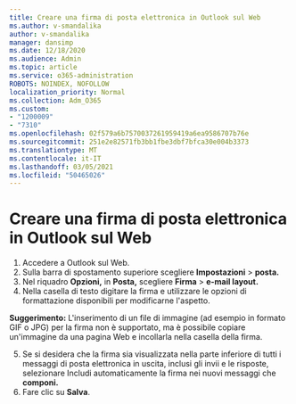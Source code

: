 ```yaml
---
title: Creare una firma di posta elettronica in Outlook sul Web
ms.author: v-smandalika
author: v-smandalika
manager: dansimp
ms.date: 12/18/2020
ms.audience: Admin
ms.topic: article
ms.service: o365-administration
ROBOTS: NOINDEX, NOFOLLOW
localization_priority: Normal
ms.collection: Adm_O365
ms.custom:
- "1200009"
- "7310"
ms.openlocfilehash: 02f579a6b7570037261959419a6ea9586707b76e
ms.sourcegitcommit: 251e2e82571fb3bb1fbe3dbf7bfca30e004b3373
ms.translationtype: MT
ms.contentlocale: it-IT
ms.lasthandoff: 03/05/2021
ms.locfileid: "50465026"
---
```

# <a name="create-an-email-signature-in-outlook-on-the-web"></a>Creare una firma di posta elettronica in Outlook sul Web

1. Accedere a Outlook sul Web.
2. Sulla barra di spostamento superiore scegliere **Impostazioni**  >  **posta.**
3. Nel riquadro **Opzioni,** in **Posta,** scegliere **Firma**  >  **e-mail layout.**
4. Nella casella di testo digitare la firma e utilizzare le opzioni di formattazione disponibili per modificarne l'aspetto.

**Suggerimento:** L'inserimento di un file di immagine (ad esempio in formato GIF o JPG) per la firma non è supportato, ma è possibile copiare un'immagine da una pagina Web e incollarla nella casella della firma.

5. Se si desidera che la firma sia visualizzata nella parte inferiore di tutti i messaggi di posta elettronica in uscita, inclusi gli invii e le risposte, selezionare Includi automaticamente la firma nei nuovi messaggi che **componi.**
6. Fare clic su **Salva**.
